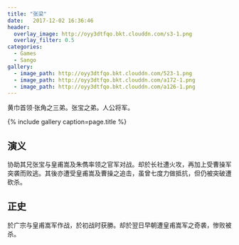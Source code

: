 ```yaml
---
title: "张梁"
date:   2017-12-02 16:36:46
header:
  overlay_image: http://oyy3dtfqo.bkt.clouddn.com/s3-1.png
  overlay_filter: 0.5
categories:
  - Games
  - Sango
gallery:
  - image_path: http://oyy3dtfqo.bkt.clouddn.com/523-1.png
  - image_path: http://oyy3dtfqo.bkt.clouddn.com/a172-1.png
  - image_path: http://oyy3dtfqo.bkt.clouddn.com/a126-1.png
---
```


黄巾首领·张角之三弟。张宝之弟。人公将军。

{% include gallery caption=page.title %}

## 演义

协助其兄张宝与皇甫嵩及朱儁率领之官军对战。却於长社遭火攻，再加上受曹操军突袭而败逃。其後亦遭受皇甫嵩及曹操之追击，虽曾七度力做抵抗，但仍被突破遭砍杀。

## 正史

於广宗与皇甫嵩军作战，於初战时获勝。却於翌日早朝遭皇甫嵩军之奇袭，惨败被杀。